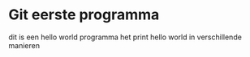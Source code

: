 # Git eerste programma
dit is een hello world programma het print hello world in verschillende manieren